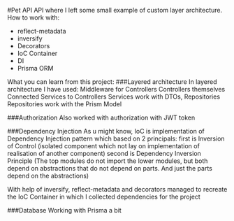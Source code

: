 #Pet API
API where I left some small example of custom layer architecture.
How to work with: 
* reflect-metadata
* inversify
* Decorators
* IoC Container
* DI
* Prisma ORM

What you can learn from this project:
###Layered architecture
In layered architecture I have used:
Middleware for Controllers
Controllers themselves
Connected Services to Controllers
Services work with DTOs, Repositories
Repositories work with the Prism Model

###Authorization
Also worked with authorization with JWT token

###Dependency Injection
As u might know, IoC is implementation of Dependency Injection pattern which based on 2 principals: 
first is Inversion of Control (isolated component which not lay on implementation of realisation of another component) 
second is Dependency Inversion Principle (The top modules do not import the lower modules, but both depend on abstractions that do not depend on parts. And just the parts depend on the abstractions)

With help of inversify, reflect-metadata and decorators managed to recreate 
the IoC Container in which I collected dependencies for the project

###Database
Working with Prisma a bit
